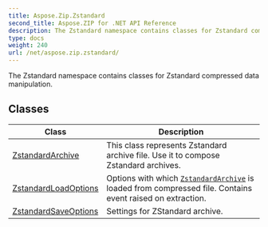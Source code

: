 ```yaml
---
title: Aspose.Zip.Zstandard
second_title: Aspose.ZIP for .NET API Reference
description: The Zstandard namespace contains classes for Zstandard compressed data manipulation
type: docs
weight: 240
url: /net/aspose.zip.zstandard/
---
```

The Zstandard namespace contains classes for Zstandard compressed data manipulation.

## Classes

| Class | Description |
| --- | --- |
| [ZstandardArchive](./zstandardarchive/) | This class represents Zstandard archive file. Use it to compose Zstandard archives. |
| [ZstandardLoadOptions](./zstandardloadoptions/) | Options with which [`ZstandardArchive`](../aspose.zip.zstandard/zstandardarchive/) is loaded from compressed file. Contains event raised on extraction. |
| [ZstandardSaveOptions](./zstandardsaveoptions/) | Settings for ZStandard archive. |


